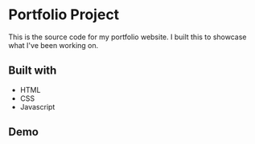 # Portfolio Project

This is the source code for my portfolio website. I built this to showcase what I've been working on.

## Built with

* HTML
* CSS
* Javascript

## Demo

